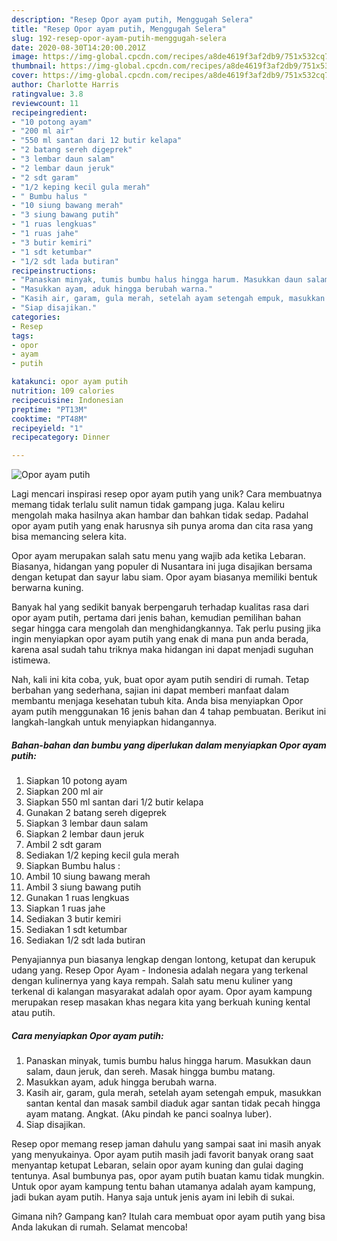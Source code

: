 ```yaml
---
description: "Resep Opor ayam putih, Menggugah Selera"
title: "Resep Opor ayam putih, Menggugah Selera"
slug: 192-resep-opor-ayam-putih-menggugah-selera
date: 2020-08-30T14:20:00.201Z
image: https://img-global.cpcdn.com/recipes/a8de4619f3af2db9/751x532cq70/opor-ayam-putih-foto-resep-utama.jpg
thumbnail: https://img-global.cpcdn.com/recipes/a8de4619f3af2db9/751x532cq70/opor-ayam-putih-foto-resep-utama.jpg
cover: https://img-global.cpcdn.com/recipes/a8de4619f3af2db9/751x532cq70/opor-ayam-putih-foto-resep-utama.jpg
author: Charlotte Harris
ratingvalue: 3.8
reviewcount: 11
recipeingredient:
- "10 potong ayam"
- "200 ml air"
- "550 ml santan dari 12 butir kelapa"
- "2 batang sereh digeprek"
- "3 lembar daun salam"
- "2 lembar daun jeruk"
- "2 sdt garam"
- "1/2 keping kecil gula merah"
- " Bumbu halus "
- "10 siung bawang merah"
- "3 siung bawang putih"
- "1 ruas lengkuas"
- "1 ruas jahe"
- "3 butir kemiri"
- "1 sdt ketumbar"
- "1/2 sdt lada butiran"
recipeinstructions:
- "Panaskan minyak, tumis bumbu halus hingga harum. Masukkan daun salam, daun jeruk, dan sereh. Masak hingga bumbu matang."
- "Masukkan ayam, aduk hingga berubah warna."
- "Kasih air, garam, gula merah, setelah ayam setengah empuk, masukkan santan kental dan masak sambil diaduk agar santan tidak pecah hingga ayam matang. Angkat. (Aku pindah ke panci soalnya luber)."
- "Siap disajikan."
categories:
- Resep
tags:
- opor
- ayam
- putih

katakunci: opor ayam putih 
nutrition: 109 calories
recipecuisine: Indonesian
preptime: "PT13M"
cooktime: "PT48M"
recipeyield: "1"
recipecategory: Dinner

---
```



![Opor ayam putih](https://img-global.cpcdn.com/recipes/a8de4619f3af2db9/751x532cq70/opor-ayam-putih-foto-resep-utama.jpg)

Lagi mencari inspirasi resep opor ayam putih yang unik? Cara membuatnya memang tidak terlalu sulit namun tidak gampang juga. Kalau keliru mengolah maka hasilnya akan hambar dan bahkan tidak sedap. Padahal opor ayam putih yang enak harusnya sih punya aroma dan cita rasa yang bisa memancing selera kita.

Opor ayam merupakan salah satu menu yang wajib ada ketika Lebaran. Biasanya, hidangan yang populer di Nusantara ini juga disajikan bersama dengan ketupat dan sayur labu siam. Opor ayam biasanya memiliki bentuk berwarna kuning.

Banyak hal yang sedikit banyak berpengaruh terhadap kualitas rasa dari opor ayam putih, pertama dari jenis bahan, kemudian pemilihan bahan segar hingga cara mengolah dan menghidangkannya. Tak perlu pusing jika ingin menyiapkan opor ayam putih yang enak di mana pun anda berada, karena asal sudah tahu triknya maka hidangan ini dapat menjadi suguhan istimewa.


Nah, kali ini kita coba, yuk, buat opor ayam putih sendiri di rumah. Tetap berbahan yang sederhana, sajian ini dapat memberi manfaat dalam membantu menjaga kesehatan tubuh kita. Anda bisa menyiapkan Opor ayam putih menggunakan 16 jenis bahan dan 4 tahap pembuatan. Berikut ini langkah-langkah untuk menyiapkan hidangannya.

<!--inarticleads1-->

##### Bahan-bahan dan bumbu yang diperlukan dalam menyiapkan Opor ayam putih:

1. Siapkan 10 potong ayam
1. Siapkan 200 ml air
1. Siapkan 550 ml santan dari 1/2 butir kelapa
1. Gunakan 2 batang sereh digeprek
1. Siapkan 3 lembar daun salam
1. Siapkan 2 lembar daun jeruk
1. Ambil 2 sdt garam
1. Sediakan 1/2 keping kecil gula merah
1. Siapkan  Bumbu halus :
1. Ambil 10 siung bawang merah
1. Ambil 3 siung bawang putih
1. Gunakan 1 ruas lengkuas
1. Siapkan 1 ruas jahe
1. Sediakan 3 butir kemiri
1. Sediakan 1 sdt ketumbar
1. Sediakan 1/2 sdt lada butiran


Penyajiannya pun biasanya lengkap dengan lontong, ketupat dan kerupuk udang yang. Resep Opor Ayam - Indonesia adalah negara yang terkenal dengan kulinernya yang kaya rempah. Salah satu menu kuliner yang terkenal di kalangan masyarakat adalah opor ayam. Opor ayam kampung merupakan resep masakan khas negara kita yang berkuah kuning kental atau putih. 

<!--inarticleads2-->

##### Cara menyiapkan Opor ayam putih:

1. Panaskan minyak, tumis bumbu halus hingga harum. Masukkan daun salam, daun jeruk, dan sereh. Masak hingga bumbu matang.
1. Masukkan ayam, aduk hingga berubah warna.
1. Kasih air, garam, gula merah, setelah ayam setengah empuk, masukkan santan kental dan masak sambil diaduk agar santan tidak pecah hingga ayam matang. Angkat. (Aku pindah ke panci soalnya luber).
1. Siap disajikan.


Resep opor memang resep jaman dahulu yang sampai saat ini masih anyak yang menyukainya. Opor ayam putih masih jadi favorit banyak orang saat menyantap ketupat Lebaran, selain opor ayam kuning dan gulai daging tentunya. Asal bumbunya pas, opor ayam putih buatan kamu tidak mungkin. Untuk opor ayam kampung tentu bahan utamanya adalah ayam kampung, jadi bukan ayam putih. Hanya saja untuk jenis ayam ini lebih di sukai. 

Gimana nih? Gampang kan? Itulah cara membuat opor ayam putih yang bisa Anda lakukan di rumah. Selamat mencoba!
